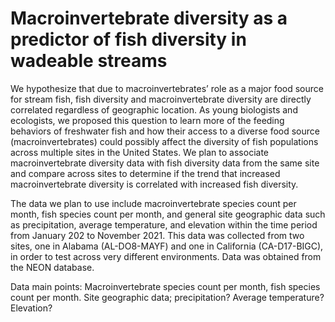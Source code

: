 # Macroinvertebrate diversity as a predictor of fish diversity in wadeable streams

We hypothesize that due to macroinvertebrates’ role as a major food source for stream fish, fish diversity and macroinvertebrate diversity are directly correlated regardless of geographic location. As young biologists and ecologists, we proposed this question to learn more of the feeding behaviors of freshwater fish and how their access to a diverse food source (macroinvertebrates) could possibly affect the diversity of fish populations across multiple sites in the United States. We plan to associate macroinvertebrate diversity data with fish diversity data from the same site and compare across sites to determine if the trend that increased macroinvertebrate diversity is correlated with increased fish diversity.

The data we plan to use include macroinvertebrate species count per month, fish species count per month, and general site geographic data such as precipitation, average temperature, and elevation within the time period from January 202 to November 2021. This data was collected from two sites, one in Alabama (AL-DO8-MAYF) and one in California (CA-D17-BIGC), in order to test across very different environments. Data was obtained from the NEON database.

Data main points: Macroinvertebrate species count per month, fish species count per month. Site geographic data; precipitation? Average temperature? Elevation?
